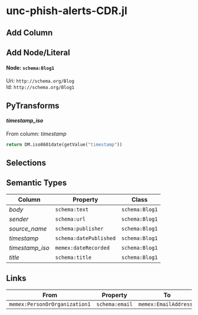 # unc-phish-alerts-CDR.jl

## Add Column

## Add Node/Literal
#### Node: `schema:Blog1`
Uri: `http://schema.org/Blog`
<br/>Id: `http://schema.org/Blog1`


## PyTransforms
#### _timestamp_iso_
From column: _timestamp_
``` python
return DM.iso8601date(getValue("timestamp"))
```


## Selections

## Semantic Types
| Column | Property | Class |
|  ----- | -------- | ----- |
| _body_ | `schema:text` | `schema:Blog1`|
| _sender_ | `schema:url` | `schema:Blog1`|
| _source_name_ | `schema:publisher` | `schema:Blog1`|
| _timestamp_ | `schema:datePublished` | `schema:Blog1`|
| _timestamp_iso_ | `memex:dateRecorded` | `schema:Blog1`|
| _title_ | `schema:title` | `schema:Blog1`|


## Links
| From | Property | To |
|  --- | -------- | ---|
| `memex:PersonOrOrganization1` | `schema:email` | `memex:EmailAddress1`|

